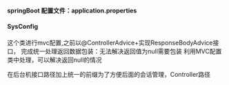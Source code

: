 #### springBoot 配置文件：application.properties

#### SysConfig
这个类进行mvc配置,之前以@ControllerAdvice+实现ResponseBodyAdvice接口，
完成统一处理返回数据包装：无法解决返回值为null需要包装
利用MVC配置类中处理，可以解决返回null的情况

在后台机接口路径加上统一的前缀为了方便后面的会话管理，Controller路径

